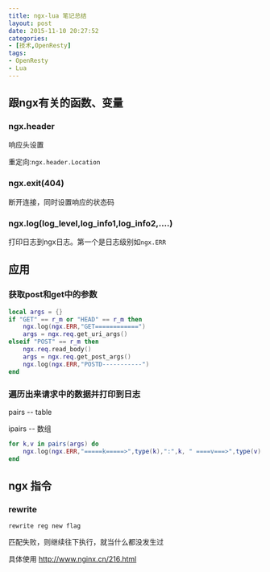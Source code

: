 ```yaml
---
title: ngx-lua 笔记总结
layout: post
date: 2015-11-10 20:27:52
categories:
- [技术,OpenResty]
tags:
- OpenResty
- Lua
---
```


## 跟ngx有关的函数、变量

### ngx.header

响应头设置

重定向:`ngx.header.Location`

### ngx.exit(404)
断开连接，同时设置响应的状态码

### ngx.log(log_level,log_info1,log_info2,....)

打印日志到ngx日志。第一个是日志级别如`ngx.ERR`


## 应用
### 获取post和get中的参数

```lua
local args = {}
if "GET" == r_m or "HEAD" == r_m then
    ngx.log(ngx.ERR,"GET============")
    args = ngx.req.get_uri_args()
elseif "POST" == r_m then
    ngx.req.read_body()
    args = ngx.req.get_post_args()
    ngx.log(ngx.ERR,"POSTD-----------")
end  
```

<!-- ##细节 -->
<!-- ## -->

### 遍历出来请求中的数据并打印到日志

pairs -- table

ipairs -- 数组

```lua
for k,v in pairs(args) do
    ngx.log(ngx.ERR,"=====k=====>",type(k),":",k, " ====v===>",type(v),":",v)
end  
```

## ngx 指令

### rewrite
`rewrite reg new flag`

匹配失败，则继续往下执行，就当什么都没发生过

具体使用 http://www.nginx.cn/216.html
